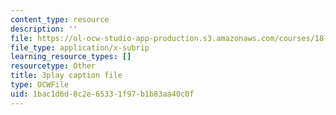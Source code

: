 ```yaml
---
content_type: resource
description: ''
file: https://ol-ocw-studio-app-production.s3.amazonaws.com/courses/18-01sc-single-variable-calculus-fall-2010/1bac1d6d8c2e65331f97b1b83aa40c0f_ELWqePHYjCk.srt
file_type: application/x-subrip
learning_resource_types: []
resourcetype: Other
title: 3play caption file
type: OCWFile
uid: 1bac1d6d-8c2e-6533-1f97-b1b83aa40c0f
---
```


